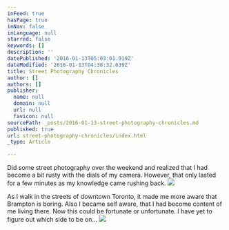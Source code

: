 ```yaml
---
inFeed: true
hasPage: true
inNav: false
inLanguage: null
starred: false
keywords: []
description: ''
datePublished: '2016-01-13T05:03:01.919Z'
dateModified: '2016-01-13T04:38:32.639Z'
title: Street Photography Chronicles
author: []
authors: []
publisher:
  name: null
  domain: null
  url: null
  favicon: null
sourcePath: _posts/2016-01-13-street-photography-chronicles.md
published: true
url: street-photography-chronicles/index.html
_type: Article

---
```

Did some street photography over the weekend and realized that I had become a bit rusty with the dials of my camera.  However, that only lasted for a few minutes as my knowledge came rushing back.  ![](https://the-grid-user-content.s3-us-west-2.amazonaws.com/c901dd9e-2550-458f-80b6-16fbe7e26aca.jpg)

As I walk in the streets of downtown Toronto, it made me more aware that Brampton is boring.  Also I became self aware, that I had become content of me living there.  Now this could be fortunate or unfortunate.  I have yet to figure out which side to be on...
![](https://the-grid-user-content.s3-us-west-2.amazonaws.com/d152677a-3aa6-4a49-ab4d-9e388af926e7.jpg)